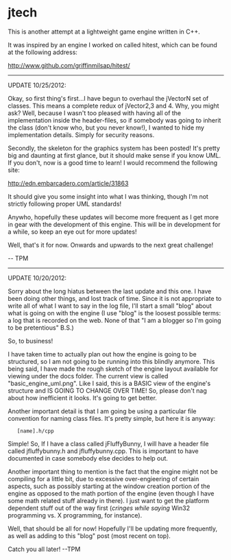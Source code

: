 jtech
=====

This is another attempt at a lightweight game engine written in C++.

It was inspired by an engine I worked on called hitest, which can be found
at the following address:

http://www.github.com/griffinmilsap/hitest/

***********************
UPDATE 10/25/2012:

Okay, so first thing's first...I have begun to overhaul the jVectorN set of classes.
This means a complete redux of jVector2,3 and 4. Why, you might ask? Well, because
I wasn't too pleased with having all of the implementation inside the header-files,
so if somebody was going to inherit the class (don't know who, but you never know!),
I wanted to hide my implementation details. Simply for security reasons.

Secondly, the skeleton for the graphics system has been posted! It's pretty big and
daunting at first glance, but it should make sense if you know UML. If you don't,
now is a good time to learn! I would recommend the following site:

http://edn.embarcadero.com/article/31863

It should give you some insight into what I was thinking, though I'm not strictly
following proper UML standards!

Anywho, hopefully these updates will become more frequent as I get more in gear
with the development of this engine. This will be in development for a while, so
keep an eye out for more updates!

Well, that's it for now. Onwards and upwards to the next great challenge!

-- TPM

***********************
UPDATE 10/20/2012:

Sorry about the long hiatus between the last update and this one. I have been
doing other things, and lost track of time. Since it is not appropriate to
write all of what I want to say in the log file, I'll start a small "blog"
about what is going on with the engine (I use "blog" is the loosest possible
terms: a log that is recorded on the web. None of that "I am a blogger so
I'm going to be pretentious" B.S.)

So, to business!

I have taken time to actually plan out how the engine is going to be structured,
so I am not going to be running into this blindly anymore. This being said, I 
have made the rough sketch of the engine layout available for viewing under the
docs folder. The current view is called "basic_engine_uml.png". Like I said, this
is a BASIC view of the engine's structure and IS GOING TO CHANGE OVER TIME! So,
please don't nag about how inefficient it looks. It's going to get better.

Another important detail is that I am going be using a particular file
convention for naming class files. It's pretty simple, but here it is anyway:

       [name].h/cpp

Simple! So, If I have a class called jFluffyBunny, I will have a header file
called jfluffybunny.h and jfluffybunny.cpp. This is important to have
documented in case somebody else decides to help out.

Another important thing to mention is the fact that the engine might not
be compiling for a little bit, due to excessive over-engieering of certain
aspects, such as possibly starting at the window creation portion of the engine
as opposed to the math portion of the engine (even though I have some math
related stuff already in there). I just want to get the platform dependent stuff
out of the way first (*cringes while saying* Win32 programming vs. X programming,
for instance).

Well, that should be all for now! Hopefully I'll be updating more frequently,
as well as adding to this "blog" post (most recent on top).

Catch you all later! --TPM
